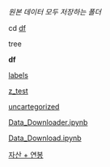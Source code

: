 *원본 데이터 모두 저장하는 폴더*

cd [df](https://drive.google.com/drive/folders/1Y4OhfchDhymxQd3vqpIZ_zrU5yMzvNpR)

tree

**df**

[labels](https://www.notion.so/labels-1f9cd6ef7d31802e981ade855f7bd1e4?pvs=21)

[z_test](https://www.notion.so/z_test-1f9cd6ef7d318095b3f4dbef4511fadf?pvs=21)

[uncartegorized](https://www.notion.so/uncartegorized-1f9cd6ef7d3180c29dbacb677dac13e3?pvs=21)

[Data_Downloader.ipynb](https://www.notion.so/Data_Downloader-ipynb-1f9cd6ef7d3180998514d935c1a97949?pvs=21)

[Data_Download.ipynb](https://www.notion.so/Data_Download-ipynb-1f9cd6ef7d31809a88d3ec5d580275c4?pvs=21)

[자산 + 연봉](https://www.notion.so/1f9cd6ef7d31803e8efaff0695650dd3?pvs=21)
